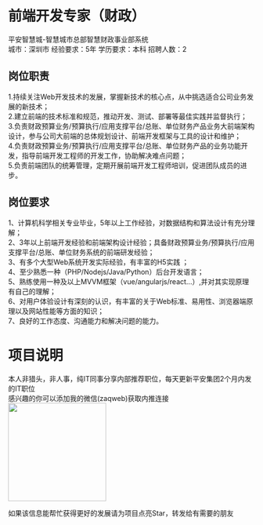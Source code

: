 # 前端开发专家（财政）
平安智慧城-智慧城市总部智慧财政事业部系统  
城市：深圳市 经验要求：5年 学历要求：本科  招聘人数：2

## 岗位职责
1.持续关注Web开发技术的发展，掌握新技术的核心点，从中挑选适合公司业务发展的新技术；   
2.建立前端的技术标准和规范，推动开发、测试、部署等最佳实践并监督执行；   
3.负责财政预算业务/预算执行/应用支撑平台/总账、单位财务产品业务大前端架构设计，参与公司大前端的总体规划设计、前端开发框架与工具的设计和维护；   
4.负责财政预算业务/预算执行/应用支撑平台/总账、单位财务产品的业务功能开发，指导前端开发工程师的开发工作，协助解决难点问题；   
5.负责前端团队的统筹管理，定期开展前端开发工程师培训，促进团队成员的进步。

## 岗位要求
1、计算机科学相关专业毕业，5年以上工作经验，对数据结构和算法设计有充分理解；   
2、3年以上前端开发经验和前端架构设计经验；具备财政预算业务/预算执行/应用支撑平台/总账、单位财务系统的前端研发经验；   
3、有多个大型Web系统开发实际经验，有丰富的H5实践 ；   
4、至少熟悉一种（PHP/Nodejs/Java/Python）后台开发语言；   
5、熟练使用一种及以上MVVM框架（vue/angularjs/react...）,并对其实现原理有自己的理解；   
6、对用户体验设计有深刻的认识，有丰富的关于Web标准、易用性、浏览器端原理以及网站性能等方面的知识；   
7、良好的工作态度、沟通能力和解决问题的能力。

# 项目说明

本人非猎头，非人事，纯IT同事分享内部推荐职位，每天更新平安集团2个月内发的IT职位  
感兴趣的你可以添加我的微信(zaqweb)获取内推连接  
<img src="https://github.com/zaqweb/PA-IT-JOBS/blob/master/WechatICode.jpeg"  height="200" width="200">

如果该信息能帮忙获得更好的发展请为项目点亮Star，转发给有需要的朋友




